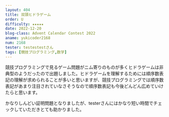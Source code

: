 ```yaml
---
layout: 404
title: 双頭ヒドラゲーム
order: U
difficulty: ★★★★★
date: 2022-12-20
blog-class: Advent Calendar Contest 2022
aname: yukicoder2168
num: 2168
tester: testestestさん
tags: [競技プログラミング,数学]
---
```


競技プログラミングで見るゲーム問題がニム寄りのものが多くヒドラゲームは非典型のようだったので出題しました。ヒドラゲームを理解するためには順序数表記の理解が求められることが多いと思いますが、競技プログラミングでは順序数表記があまり注目されていなさそうなので順序数表記も今後どんどん広めていけたらと思います。

かなりしんどい証明問題となりましたが、testerさんにはかなり短い時間でチェックしていただきとても助かりました。
